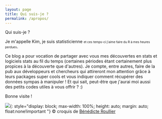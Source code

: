 ```yaml
---
layout: page
title: Qui suis-je ?
permalink: /apropos/
---
```

<span class="post-title">Qui suis-je ? </span>

<p>Je m'appelle Kim, je suis statisticienne <FONT size="1">et ces temps-ci j'aime faire du R à mes heures perdues</FONT>.</p>
<p>Ce blog a pour vocation de partager avec vous mes découvertes en stats et logiciels stats au fil du temps (certaines périodes étant certainement plus propices à la découverte que d'autres). Je compte, entre autres, faire de la pub aux développeurs et chercheurs qui attireront mon attention grâce à leurs packages super cools et vous indiquer comment récupérer des données sympas à manipuler ! Et qui sait, peut-être que j'aurai moi aussi des petits codes utiles à vous offrir ? :)</p>
<p>Bonne visite !</p>

![](https://antuki.github.io/image/dessin_kim.png){: style="display: block; max-width: 100%;  height: auto; margin: auto; float:none!important "}
© croquis de [Bénédicte Roullier](https://twitter.com/roullierb)
